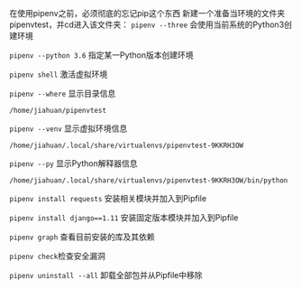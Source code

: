 在使用pipenv之前，必须彻底的忘记pip这个东西
新建一个准备当环境的文件夹pipenvtest，并cd进入该文件夹：
`pipenv --three`   会使用当前系统的Python3创建环境

`pipenv --python 3.6` 指定某一Python版本创建环境

`pipenv shell` 激活虚拟环境

`pipenv --where`  显示目录信息

`/home/jiahuan/pipenvtest`

`pipenv --venv`  显示虚拟环境信息

`/home/jiahuan/.local/share/virtualenvs/pipenvtest-9KKRH3OW`

`pipenv --py`  显示Python解释器信息

`/home/jiahuan/.local/share/virtualenvs/pipenvtest-9KKRH3OW/bin/python`

`pipenv install requests` 安装相关模块并加入到Pipfile

`pipenv install django==1.11` 安装固定版本模块并加入到Pipfile

`pipenv graph` 查看目前安装的库及其依赖

`pipenv check`检查安全漏洞

`pipenv uninstall --all` 卸载全部包并从Pipfile中移除
